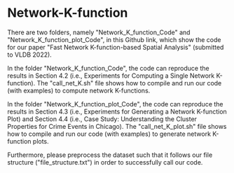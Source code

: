 # Network-K-function

There are two folders, namely "Network_K_function_Code" and "Network_K_function_plot_Code", in this Github link, which show the code for our paper "Fast Network K-function-based Spatial Analysis" (submitted to VLDB 2022).

In the folder "Network_K_function_Code", the code can reproduce the results in Section 4.2 (i.e., Experiments for Computing a Single Network K-function). The "call_net_K.sh" file shows how to compile and run our code (with examples) to compute network K-functions.

In the folder "Network_K_function_plot_Code", the code can reproduce the results in Section 4.3 (i.e., Experiments for Generating a Network K-function Plot) and Section 4.4 (i.e., Case Study: Understanding the Cluster Properties for Crime Events in Chicago). The "call_net_K_plot.sh" file shows how to compile and run our code (with examples) to generate network K-function plots.

Furthermore, please preprocess the dataset such that it follows our file structure ("file_structure.txt") in order to successfully call our code.
